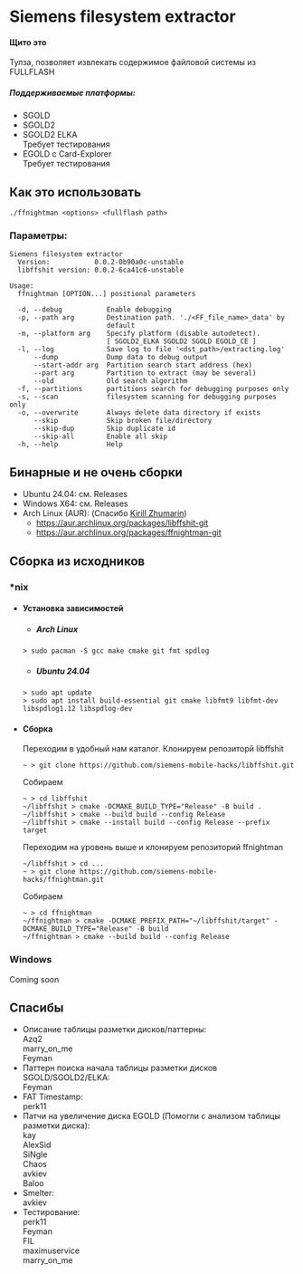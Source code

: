 # Siemens filesystem extractor

#### Щито это
Тулза, позволяет извлекать содержимое файловой системы из FULLFLASH

##### Поддерживаемые платформы:
- SGOLD
- SGOLD2
- SGOLD2 ELKA \
Требует тестирования
- EGOLD с Card-Explorer \
Требует тестирования

## Как это использовать
```./ffnightman <options> <fullflash path>```

### Параметры:

```
Siemens filesystem extractor
  Version:           0.0.2-0b90a0c-unstable
  libffshit version: 0.0.2-6ca41c6-unstable

Usage:
  ffnightman [OPTION...] positional parameters

  -d, --debug           Enable debugging
  -p, --path arg        Destination path. './<FF_file_name>_data' by 
                        default
  -m, --platform arg    Specify platform (disable autodetect).
                        [ SGOLD2_ELKA SGOLD2 SGOLD EGOLD_CE ]
  -l, --log             Save log to file '<dst_path>/extracting.log'
      --dump            Dump data to debug output
      --start-addr arg  Partition search start address (hex)
      --part arg        Partition to extract (may be several)
      --old             Old search algorithm
  -f, --partitions      partitions search for debugging purposes only
  -s, --scan            filesystem scanning for debugging purposes only
  -o, --overwrite       Always delete data directory if exists
      --skip            Skip broken file/directory
      --skip-dup        Skip duplicate id
      --skip-all        Enable all skip
  -h, --help            Help
  ```

## Бинарные и не очень сборки
- Ubuntu 24.04: см. Releases
- Windows X64: см. Releases
- Arch Linux (AUR): (Спасибо <a href="mailto:kirill.zhumarin@gmail.com">Kirill Zhumarin</a>)
  - https://aur.archlinux.org/packages/libffshit-git
  - https://aur.archlinux.org/packages/ffnightman-git

## Сборка из исходников
### *nix 
  - #### Установка зависимостей
    - ##### Arch Linux
     ```
     > sudo pacman -S gcc make cmake git fmt spdlog
     ```

    - ##### Ubuntu 24.04
    ```
    > sudo apt update
    > sudo apt install build-essential git cmake libfmt9 libfmt-dev libspdlog1.12 libspdlog-dev
    ```

  - #### Сборка
    Переходим в удобный нам каталог.
    Клонируем репозиторй libffshit

    ```
    ~ > git clone https://github.com/siemens-mobile-hacks/libffshit.git
    ```
    Собираем
    ```
    ~ > cd libffshit
    ~/libffshit > cmake -DCMAKE_BUILD_TYPE="Release" -B build .
    ~/libffshit > cmake --build build --config Release
    ~/libffshit > cmake --install build --config Release --prefix target
    ```

    Переходим на уровень выше и клонируем репозиторий ffnightman

    ```
    ~/libffshit > cd ...
    ~ > git clone https://github.com/siemens-mobile-hacks/ffnightman.git
    ```
    Собираем
    ```
    ~ > cd ffnightman
    ~/ffnightman > cmake -DCMAKE_PREFIX_PATH="~/libffshit/target" -DCMAKE_BUILD_TYPE="Release" -B build
    ~/ffnightman > cmake --build build --config Release
    ```
### Windows
Coming soon

## Спасибы
- Описание таблицы разметки дисков/паттерны:\
  Azq2 \
  marry_on_me \
  Feyman
- Паттерн поиска начала таблицы разметки дисков SGOLD/SGOLD2/ELKA: \
  Feyman
- FAT Timestamp: \
  perk11
- Патчи на увеличение диска EGOLD
 (Помогли с анализом таблицы разметки диска): \
  kay \
  AlexSid \
  SiNgle \
  Chaos \
  avkiev \
  Baloo
- Smelter: \
  avkiev
- Тестирование: \
  perk11 \
  Feyman \
  FIL \
  maximuservice \
  marry_on_me
